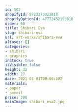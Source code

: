 ```yaml
---
id: 502
shopifyId: 8723273023818
shopifyOptionId: 47772452159818
order: 60
title: Shibari Eva
slug: shibari-eva
url: art-works/shibari-eva
aliases: []
categories:
- shibari
- graphics
inStock: true
isVisible: false
height: 32
width: 27
date: 2021-01-01T00:00:00Z
materials:
- paper
- pencil
price: 200
mainImage: shibari_eva2.jpg
---
```

